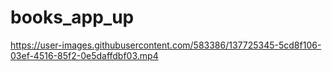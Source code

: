 # books_app_up


https://user-images.githubusercontent.com/583386/137725345-5cd8f106-03ef-4516-85f2-0e5daffdbf03.mp4

